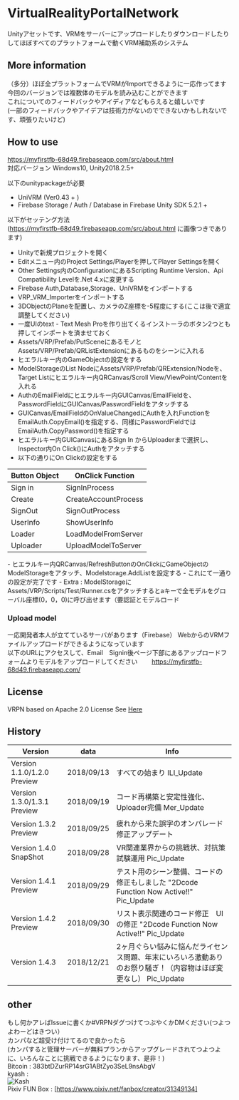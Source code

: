 # VirtualRealityPortalNetwork
Unityアセットです、VRMをサーバーにアップロードしたりダウンロードしたりしてほぼすべてのプラットフォームで動くVRM補助系のシステム
## More information   

（多分）ほぼ全プラットフォームでVRMがImportできるように一応作ってます 
今回のバージョンでは複数体のモデルを読み込むことができます  
これについてのフィードバックやアイディアなどもらえると嬉しいです  
(一部のフィードバックやアイデアは技術力がないのでできないかもしれないです、頑張りたいけど)


## How to use  
https://myfirstfb-68d49.firebaseapp.com/src/about.html    
対応バージョン
Windows10, Unity2018.2.5+

以下のunitypackageが必要
- UniVRM (Ver0.43 + ) 
- Firebase Storage / Auth / Database in Firebase Unity SDK 5.2.1 +
  
以下がセッテング方法  
(https://myfirstfb-68d49.firebaseapp.com/src/about.html に画像つきであります)  
- Unityで新規プロジェクトを開く  
- Editメニュー内のProject Settings/Playerを押してPlayer Settingsを開く  
- Other Settings内のConfigurationにあるScripting Runtime Version、Api Compatibility Levelを.Net 4.xに変更する  
- Firebase Auth,Database,Storage、UniVRMをインポートする  
- VRP_VRM_Importerをインポートする  
- 3DObjectのPlaneを配置し、カメラのZ座標を-5程度にする(ここは後で適宜調整してください)  
- 一度UIのtext - Text Mesh Proを作り出てくるインストーラのボタン2つとも押してインポートを済ませておく  
- Assets/VRP/Prefab/PutSceneにあるモノとAssets/VRP/Prefab/QRListExtensionにあるものをシーンに入れる  
- ヒエラルキー内のGameObjectの設定をする  
- ModelStorageのList NodeにAssets/VRP/Prefab/QRExtension/Nodeを、Target Listにヒエラルキー内QRCanvas/Scroll View/ViewPoint/Contentを入れる  
- AuthのEmailFieldにヒエラルキー内GUICanvas/EmailFieldを、PasswordFieldにGUICanvas/PasswordFieldをアタッチする  
- GUICanvas/EmailFieldのOnValueChangedにAuthを入れFunctionをEmailAuth.CopyEmail()を指定する、同様にPasswordFieldではEmailAuth.CopyPassword()を指定する  
- ヒエラルキー内GUICanvasにあるSign In からUploaderまで選択し、Inspector内On Click()にAuthをアタッチする  
- 以下の通りにOn Clickの設定をする  
<table>
            <thead>
          <tr>
              <th>Button Object</th>
              <th>OnClick Function</th>
          </tr>
      </thead>
      <tbody>
          <tr>
              <td>Sign in</td>
              <td>SignInProcess</td>
          </tr>
          <tr>
              <td>Create</td>
              <td>CreateAccountProcess</td>
          </tr>
          <tr>
              <td>SignOut</td>
              <td>SignOutProcess</td>
          </tr>
          <tr>
              <td>UserInfo</td>
              <td>ShowUserInfo</td>
          </tr>
          <tr>
              <td>Loader</td>
              <td>LoadModelFromServer</td>
          </tr>
          <tr>
              <td>Uploader</td>
              <td>UploadModelToServer</td>
          </tr>
      </tbody>
          </table>
- ヒエラルキー内QRCanvas/RefreshButtonのOnClickにGameObjectのModelStorageをアタッチ、Modelstorage.AddListを設定する  
- これにて一通りの設定が完了です  
- Extra : ModelStorageにAssets/VRP/Scripts/Test/Runner.csをアタッチするとaキーで全モデルをグローバル座標(0，0，0)に呼び出せます（要認証とモデルロード  
  
### Upload model

一応開発者本人が立てているサーバがあります（Firebase）
WebからのVRMファイルアップロードができるようになっています  
以下のURLにアクセスして、Email　Signin後ページ下部にあるアップロードフォームよりモデルをアップロードしてください　　
https://myfirstfb-68d49.firebaseapp.com/


## License  
VRPN based on Apache 2.0 License
 See [Here](https://github.com/yuzuka4573/VirtualRealityPortalNetwork/blob/master/LICENSE)
   
   
## History
 |Version|data|Info|
 |---|---|---|
 |Version 1.1.0/1.2.0 Preview |2018/09/13 |すべての始まり ILI_Update|  
 |Version 1.3.0/1.3.1 Preview |2018/09/19 |コード再構築と安定性強化、Uploader完備 Mer_Update|
 |Version 1.3.2 Preview |2018/09/25 |疲れから来た誤字のオンパレード修正アップデート|
 |Version 1.4.0 SnapShot |2018/09/28 |VR関連業界からの挑戦状、対抗策試験運用 Pic_Update|
 |Version 1.4.1 Preview |2018/09/29 |テスト用のシーン整備、コードの修正もしました "2Dcode Function Now Active!!" Pic_Update|
 |Version 1.4.2 Preview |2018/09/30 |リスト表示関連のコード修正　UIの修正 "2Dcode Function Now Active!!" Pic_Update|
 |Version 1.4.3 |2018/12/21 |2ヶ月ぐらい悩みに悩んだライセンス問題、年末にいろいろ激動ありのお祭り騒ぎ！（内容物はほぼ変更なし） Pic_Update|
 
 ## other   
 もし何かアレばIssueに書くか#VRPNダグつけてつぶやくかDMください(つよつよわーどはきつい）  
 カンパなど超受け付けてるので良かったら  
 (カンパすると管理サーバーが無料プランからアップグレードされてつよつよに、いろんなことに挑戦できるようになります、是非！)  
 Bitcoin : 383btDZurRP14srG1ABtZyo3SeL9nsAbgV  
 kyash :  
 <img src="https://i.imgur.com/J7NMnC5.jpg" alt="Kash" title="Kash">  
 Pixiv FUN Box : [https://www.pixiv.net/fanbox/creator/31349134]
 <!-- N2gzIHcwcmxkIDRyMHVuZCB5MHUgMTUgbjA3IHdoNDcgMTcgNTMzbTUu -->
